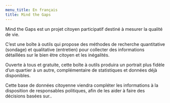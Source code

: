 ```yaml
---
menu_title: En français
title: Mind the Gaps
---
```


Mind the Gaps est un projet citoyen participatif destiné à mesurer la qualité de vie.

C’est une boîte à outils qui propose des méthodes de recherche quantitative (sondage) et qualitative (entretien) pour collecter des informations détaillées sur le bien être citoyen et les inégalités.

Ouverte à tous et gratuite, cette boîte à outils produira un portrait plus fidèle d’un quartier à un autre, complémentaire de statistiques et données déjà disponibles.


Cette base de données citoyenne viendra compléter les informations à la disposition de responsables politiques, afin de les aider à faire des décisions basées sur..
